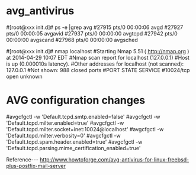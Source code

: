 avg_antivirus
=======


#[root@xxx init.d]# ps -e |grep avg
#27915 pts/0    00:00:06 avgd
#27927 pts/0    00:00:05 avgavid
#27937 pts/0    00:00:00 avgtcpd
#27942 pts/0    00:00:00 avgscand
#27968 pts/0    00:00:00 avgsched

#[root@xxx init.d]# nmap localhost
#Starting Nmap 5.51 ( http://nmap.org ) at 2014-04-29 10:07 EDT
#Nmap scan report for localhost (127.0.0.1)
#Host is up (0.000010s latency).
#Other addresses for localhost (not scanned): 127.0.0.1
#Not shown: 988 closed ports
#PORT      STATE SERVICE
#10024/tcp open  unknown

# AVG configuration changes
#avgcfgctl -w 'Default.tcpd.smtp.enabled=false'
#avgcfgctl -w 'Default.tcpd.milter.enabled=true'
#avgcfgctl -w 'Default.tcpd.milter.socket=inet:10024@localhost'
#avgcfgctl -w 'Default.tcpd.milter.verbosity=0'
#avgcfgctl -w 'Default.tcpd.spam.header.enabled=true'
#avgcfgctl -w 'Default.tcpd.parsing.mime_certification_enabled=true'

Reference---
http://www.howtoforge.com/avg-antivirus-for-linux-freebsd-plus-postfix-mail-server
